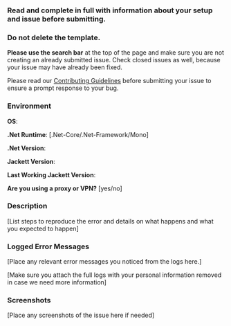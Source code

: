 ### Read and complete in full with information about your setup and issue before submitting.
### Do not delete the template.

**Please use the search bar** at the top of the page and make sure you are not creating an already submitted issue.
Check closed issues as well, because your issue may have already been fixed.

Please read our [Contributing Guidelines](https://github.com/Jackett/Jackett/blob/master/CONTRIBUTING.md) before submitting your issue to ensure a prompt response to your bug.

### Environment

**OS**:

**.Net Runtime**: [.Net-Core/.Net-Framework/Mono]

**.Net Version**:

**Jackett Version**:

**Last Working Jackett Version**:

**Are you using a proxy or VPN?** [yes/no]

### Description

[List steps to reproduce the error and details on what happens and what you expected to happen]


### Logged Error Messages

[Place any relevant error messages you noticed from the logs here.]

[Make sure you attach the full logs with your personal information removed in case we need more information]

### Screenshots

[Place any screenshots of the issue here if needed]
